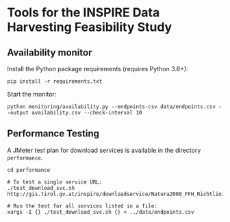 # Tools for the INSPIRE Data Harvesting Feasibility Study


## Availability monitor

Install the Python package requirements (requires Python 3.6+):

`pip install -r requirements.txt`

Start the monitor:

`python monitoring/availability.py --endpoints-csv data/endpoints.csv --output availability.csv --check-interval 10`


## Performance Testing

A JMeter test plan for download services is available in the directory `performance`.

```
cd performance

# To test a single service URL: 
./test_download_svc.sh http://gis.tirol.gv.at/inspire/downloadservice/Natura2000_FFH_Richtlinie_ETRS89UTM32N.zip

# Run the test for all services listed in a file:
xargs -I {} ./test_download_svc.sh {} < ../data/endpoints.csv
```
